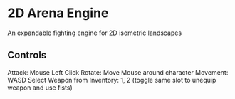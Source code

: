 <h1>2D Arena Engine</h1>
An expandable fighting engine for 2D isometric landscapes

<h2>Controls</h2>
Attack: Mouse Left Click
Rotate: Move Mouse around character
Movement: WASD
Select Weapon from Inventory: 1, 2 (toggle same slot to unequip weapon and use fists)